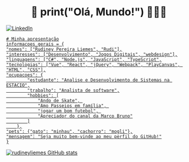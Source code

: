 
<h1 align="center">👋 print("Olá, Mundo!") 🚀👨‍💻 </h1> 
<a href="https://www.linkedin.com/in/rudiney-liemes-7547a2198/" target="_blank"><img src="https://img.shields.io/badge/LinkedIn-%230077B5.svg?&style=flat-square&logo=linkedin&logoColor=white" alt="LinkedIn">

``` python3 
# Minha apresentação
informacoes_gerais = {
"nomes": ["Rudiney Pereira Liemes", "Rudi"],
"interesses": ["Desenvolvimento", "Jogos Digitais", "webdesign"],
"linguagens": ["C#", "Node.js", "JavaScript", "TypeScript",
"tecnologias": ["Vue", "React", "jQuery", "Webpack", "PlayCanvas", "HTML", "CSS"],
"ocupacoes": {
        "estudante": "Analise e Desenvolvimento de Sistemas na ESTACIO",
        "trabalho": "Analista de software",
        "hobbies": [
            "Ando de Skate", 
            "Amo Passeios em família", 
            "jogar um bom futebol", 
            "Apreciador do canal da Marco Bruno"
        ]
    },
"pets": {"gato": "minhau", "cachorro": "mogli"},
"mensagem": "Seja muito bem-vinde ao meu perfil do GitHub!"
}
``` 

![rudineyliemes GitHub stats](https://github-readme-stats.vercel.app/api?username=rudineyliemes&show_icons=true&theme=dracula)
